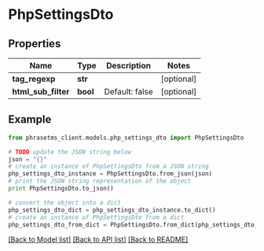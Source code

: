 # PhpSettingsDto

## Properties

| Name                | Type     | Description    | Notes      |
| ------------------- | -------- | -------------- | ---------- |
| **tag_regexp**      | **str**  |                | [optional] |
| **html_sub_filter** | **bool** | Default: false | [optional] |

## Example

```python
from phrasetms_client.models.php_settings_dto import PhpSettingsDto

# TODO update the JSON string below
json = "{}"
# create an instance of PhpSettingsDto from a JSON string
php_settings_dto_instance = PhpSettingsDto.from_json(json)
# print the JSON string representation of the object
print PhpSettingsDto.to_json()

# convert the object into a dict
php_settings_dto_dict = php_settings_dto_instance.to_dict()
# create an instance of PhpSettingsDto from a dict
php_settings_dto_from_dict = PhpSettingsDto.from_dict(php_settings_dto_dict)
```

[[Back to Model list]](../README.md#documentation-for-models) [[Back to API list]](../README.md#documentation-for-api-endpoints) [[Back to README]](../README.md)
